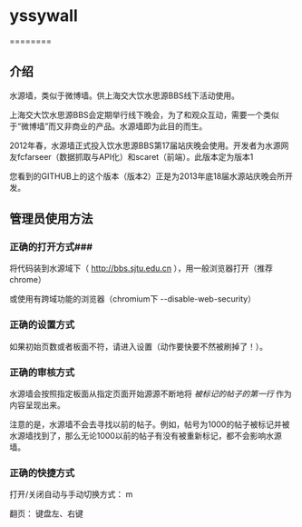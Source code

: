 # yssywall #
========

## 介绍 ##
水源墙，类似于微博墙。供上海交大饮水思源BBS线下活动使用。

上海交大饮水思源BBS会定期举行线下晚会，为了和观众互动，需要一个类似于“微博墙”而又非商业的产品。水源墙即为此目的而生。

2012年春，水源墙正式投入饮水思源BBS第17届站庆晚会使用。开发者为水源网友fcfarseer（数据抓取与API化）和scaret（前端）。此版本定为版本1

您看到的GITHUB上的这个版本（版本2）正是为2013年底18届水源站庆晚会所开发。

## 管理员使用方法 ##

### 正确的打开方式###

将代码装到水源域下（ http://bbs.sjtu.edu.cn ），用一般浏览器打开（推荐chrome）

或使用有跨域功能的浏览器（chromium下 --disable-web-security）

### 正确的设置方式 ###

如果初始页数或者板面不符，请进入设置（动作要快要不然被刷掉了！）。

### 正确的审核方式 ###

水源墙会按照指定板面从指定页面开始源源不断地将 *被标记的帖子的第一行* 作为内容呈现出来。

注意的是，水源墙不会去寻找以前的帖子。例如，帖号为1000的帖子被标记并被水源墙找到了，那么无论1000以前的帖子有没有被重新标记，都不会影响水源墙。

### 正确的快捷方式 ###

打开/关闭自动与手动切换方式： m

翻页： 键盘左、右键